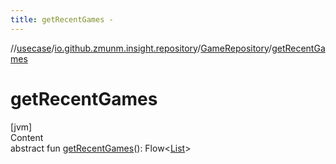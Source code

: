 ```yaml
---
title: getRecentGames -
---
```

//[usecase](../../../index.md)/[io.github.zmunm.insight.repository](../index.md)/[GameRepository](index.md)/[getRecentGames](get-recent-games.md)



# getRecentGames  
[jvm]  
Content  
abstract fun [getRecentGames](get-recent-games.md)(): Flow<[List](https://kotlinlang.org/api/latest/jvm/stdlib/kotlin.collections/-list/index.html)<Game>>  



